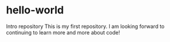 # hello-world
Intro repository
This is my first repository.  I am looking forward to continuing to learn more and more about code!
